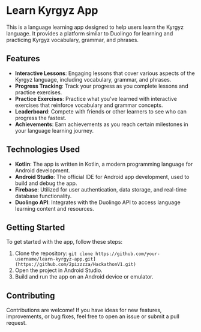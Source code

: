 # Learn Kyrgyz App

This is a language learning app designed to help users learn the Kyrgyz language. It provides a platform similar to Duolingo for learning and practicing Kyrgyz vocabulary, grammar, and phrases.

## Features

- **Interactive Lessons**: Engaging lessons that cover various aspects of the Kyrgyz language, including vocabulary, grammar, and phrases.
- **Progress Tracking**: Track your progress as you complete lessons and practice exercises.
- **Practice Exercises**: Practice what you've learned with interactive exercises that reinforce vocabulary and grammar concepts.
- **Leaderboard**: Compete with friends or other learners to see who can progress the fastest.
- **Achievements**: Earn achievements as you reach certain milestones in your language learning journey.

## Technologies Used

- **Kotlin**: The app is written in Kotlin, a modern programming language for Android development.
- **Android Studio**: The official IDE for Android app development, used to build and debug the app.
- **Firebase**: Utilized for user authentication, data storage, and real-time database functionality.
- **Duolingo API**: Integrates with the Duolingo API to access language learning content and resources.

## Getting Started

To get started with the app, follow these steps:

1. Clone the repository: `git clone https://github.com/your-username/learn-kyrgyz-app.git](https://github.com/2pizzzza/HackathonV1.git)`
2. Open the project in Android Studio.
3. Build and run the app on an Android device or emulator.

## Contributing

Contributions are welcome! If you have ideas for new features, improvements, or bug fixes, feel free to open an issue or submit a pull request.


